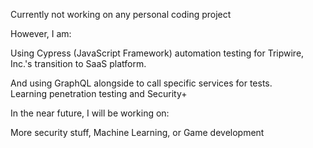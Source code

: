 Currently not working on any personal coding project

However, I am:

Using Cypress (JavaScript Framework) automation testing for Tripwire, Inc.'s transition to SaaS platform.  


And using GraphQL alongside to call specific services for tests.\
Learning penetration testing and Security+



In the near future, I will be working on:

More security stuff, Machine Learning, or Game development
